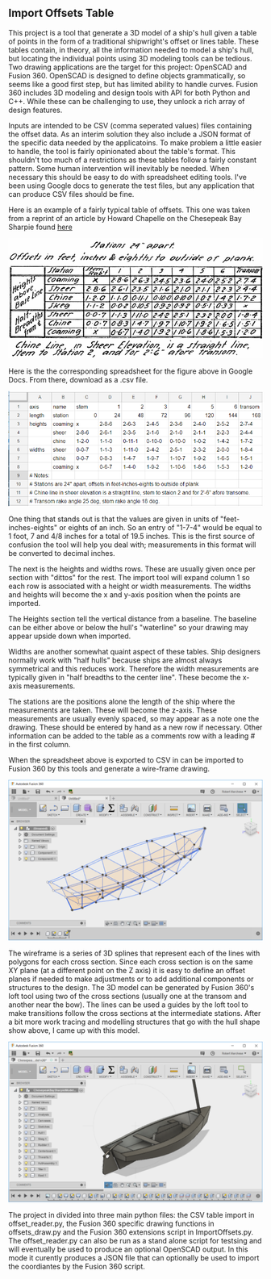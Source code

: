 ## Import Offsets Table

This project is a tool that generate a 3D model of a ship's hull given a table of points in the form of a traditional shipwright's offset or lines table. These tables contain, in theory, all the information needed to model a ship's hull, but locating the individual points using 3D modeling tools can be tedious. Two drawing applications are the target for this project: OpenSCAD and Fusion 360. OpenSCAD is designed to define objects grammatically, so seems like a good first step, but has limited ability to handle curves. Fusion 360 includes 3D modeling and design tools with API for both Python and C++. While these can be challenging to use, they unlock a rich array of design features.

Inputs are intended to be CSV (comma seperated values) files containing the offset data. As an interim solution they also include a JSON format of the specific data needed by the applicatoins. To make problem a little easier to handle, the tool is fairly opinionated about the table's format. This shouldn't too much of a restrictions as these tables follow a fairly constant pattern. Some human intervention will inevitably be needed. When necessary this should be easy to do with spreadsheet editing tools. I've been using Google docs to generate the test files, but any application that can produce CSV files should be fine.

Here is an example of a fairly typical table of offsets. This one was taken from a reprint of an article by Howard Chapelle on the Chesepeak Bay Sharpie found 
[here](http://www.duckworksmagazine.com/04/s/articles/chapelle/index.cfm)

![Chesapeake Bay Sharpie Spreadsheet][sharpie_offsets_original]

[sharpie_offsets_original]: https://github.com/bobm123/LinesTable/blob/master/images/ChesapeakeBaySharpie.png

Here is the the corresponding spreadsheet for the figure above in Google Docs. From there, download as a .csv file.

![Chesapeake Bay Sharpie Spreadsheet][sharpie_offsets]

[sharpie_offsets]: https://github.com/bobm123/LinesTable/blob/master/images/sharpie-gdocs-screenshop.png

One thing that stands out is that the values are given in units of "feet-inches-eights" or eights of an inch. So an entry of "1-7-4" would be equal to 1 foot, 7 and 4/8 inches for a total of 19.5 inches. This is the first source of confusion the tool will help you deal with; measurements in this format will be converted to decimal inches.

The next is the heights and widths rows. These are usually given once per section with "dittos" for the rest. The import tool will expand column 1 so each row is associated with a height or width measurements. The widths and heights will become the x and y-axis position when the points are imported.

The Heights section tell the vertical distance from a baseline. The baseline can be either above or below the hull's "waterline" so your drawing may appear upside down when imported. 

Widths are another somewhat quaint aspect of these tables. Ship designers normally work with "half hulls" because ships are almost always symmetrical and this reduces work. Therefore the width measurements are typically given in "half breadths to the center line".  These become the x-axis measurements.

The stations are the positions alone the length of the ship where the measurements are taken. These will become the z-axis. These measurements are usually evenly spaced, so may appear as a note one the drawing. These should be entered by hand as a new row if necessary. Other information can be added to the table as a comments row with a leading # in the first column.

When the spreadsheet above is exported to CSV in can be imported to Fusion 360 by this tools and generate a wire-frame drawing.

![Chesapeake Bay Sharpie wireframe][sharpie]

[sharpie]: https://github.com/bobm123/LinesTable/blob/master/images/sharpie-f360-screenshop.png

The wireframe is a series of 3D splines that represent each of the lines with polygons for each cross section. Since each cross section is on the same XY plane (at a different point on the Z axis) it is easy to define an offset planes if needed to make adjustments or to add additional  components or structures to the design. The 3D model can be generated by Fusion 360's loft tool using two of the cross sections (usually one at the transom and another near the bow). The lines can be used a guides by the loft tool to make transitions follow the cross sections at the intermediate stations. After a bit more work tracing and modelling structures that go with the hull shape show above, I came up with this model.

![Chesapeake Bay Sharpie model][sharpie_model]

[sharpie_model]: https://github.com/bobm123/LinesTable/blob/master/images/sharpie-model-f360-screenshop.png

The project in divided into three main python files: the CSV table import in offset_reader.py, the Fusion 360 specific drawing functions in offsets_draw.py and the Fusion 360 extensions script in ImportOffsets.py. The offset_reader.py can also be run as a stand alone script for testsing and will eventually be used to produce an optional OpenSCAD output. In this mode it curently produces a JSON file that can optionally be used to import the coordiantes by the Fusion 360 script.


